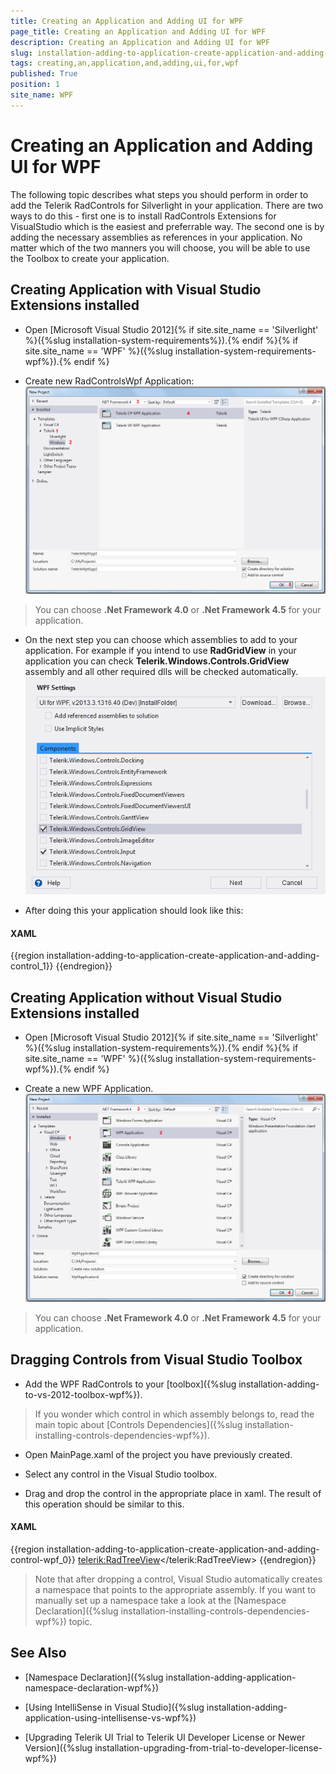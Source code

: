 ```yaml
---
title: Creating an Application and Adding UI for WPF
page_title: Creating an Application and Adding UI for WPF
description: Creating an Application and Adding UI for WPF
slug: installation-adding-to-application-create-application-and-adding-control-wpf
tags: creating,an,application,and,adding,ui,for,wpf
published: True
position: 1
site_name: WPF
---
```


# Creating an Application and Adding UI for WPF

The following topic describes what steps you should perform in order to add the Telerik RadControls for Silverlight in your application. There are two ways to do this - first one is to install RadControls Extensions for VisualStudio which is the easiest and preferrable way. The second one is by adding the necessary assemblies as references in your application. No matter which of the two manners you will choose, you will be able to use the Toolbox to create your application.
      
## Creating Application with Visual Studio Extensions installed

* Open [Microsoft Visual Studio 2012]{% if site.site_name == 'Silverlight' %}({%slug installation-system-requirements%}).{% endif %}{% if site.site_name == 'WPF' %}({%slug installation-system-requirements-wpf%}).{% endif %}

* Create new RadControlsWpf Application:![Common Installing Creating Application 012 WPF](images/Common_InstallingCreatingApplication_012_WPF.png)

>You can choose __.Net Framework 4.0__ or __.Net Framework 4.5__ for your application.

* On the next step you can choose which assemblies to add to your application. For example if you intend to use __RadGridView__ in your application you can check __Telerik.Windows.Controls.GridView__ assembly and all other required dlls will be checked automatically.
![Common Installing Creating Application 013 WPF](images/Common_InstallingCreatingApplication_013_WPF.png)

* After doing this your application should look like this:

#### __XAML__

{{region installation-adding-to-application-create-application-and-adding-control_1}}
	<UserControl x:Class="RadControlsSilverlightApp1.MainPage"
			xmlns="http://schemas.microsoft.com/winfx/2006/xaml/presentation" 
			xmlns:x="http://schemas.microsoft.com/winfx/2006/xaml"
			xmlns:d="http://schemas.microsoft.com/expression/blend/2008" 
			xmlns:mc="http://schemas.openxmlformats.org/markup-compatibility/2006"
			xmlns:telerik="http://schemas.telerik.com/2008/xaml/presentation"
			mc:Ignorable="d" d:DesignWidth="640" d:DesignHeight="480">
		<Grid x:Name="LayoutRoot">
		</Grid>
	</UserControl>
{{endregion}}

## Creating Application without Visual Studio Extensions installed

* Open [Microsoft Visual Studio 2012]{% if site.site_name == 'Silverlight' %}({%slug installation-system-requirements%}).{% endif %}{% if site.site_name == 'WPF' %}({%slug installation-system-requirements-wpf%}).{% endif %}
          	
* Create a new WPF Application.
![Common Installing Creating Application 011 WPF](images/Common_InstallingCreatingApplication_011_WPF.png)

>You can choose __.Net Framework 4.0__ or __.Net Framework 4.5__ for your application.

## Dragging Controls from Visual Studio Toolbox

* Add the WPF RadControls to your [toolbox]({%slug installation-adding-to-vs-2012-toolbox-wpf%}).

>If you wonder which control in which assembly belongs to, read the main topic about [Controls Dependencies]({%slug installation-installing-controls-dependencies-wpf%}).

* Open MainPage.xaml of the project you have previously created.

* Select any control in the Visual Studio toolbox.

* Drag and drop the control in the appropriate place in xaml. The result of this operation should be similar to this.

#### __XAML__

{{region installation-adding-to-application-create-application-and-adding-control-wpf_0}}
	<Window x:Class="WpfApplication1.Window1"
	    xmlns="http://schemas.microsoft.com/winfx/2006/xaml/presentation"
	    xmlns:x="http://schemas.microsoft.com/winfx/2006/xaml"
	    xmlns:telerik="http://schemas.telerik.com/2008/xaml/presentation"
	    Title="Window1" Height="300" Width="300">
	    <Grid>
	        <telerik:RadTreeView></telerik:RadTreeView>
	    </Grid>
	</Window>
{{endregion}}

>Note that after dropping a control, Visual Studio automatically creates a namespace that points to the appropriate assembly. If you want to manually set up a namespace take a look at the [Namespace Declaration]({%slug installation-installing-controls-dependencies-wpf%}) topic.

## See Also

 * [Namespace Declaration]({%slug installation-adding-application-namespace-declaration-wpf%})

 * [Using IntelliSense in Visual Studio]({%slug installation-adding-application-using-intellisense-vs-wpf%})

 * [Upgrading Telerik UI Trial to Telerik UI Developer License or Newer Version]({%slug installation-upgrading-from-trial-to-developer-license-wpf%})
